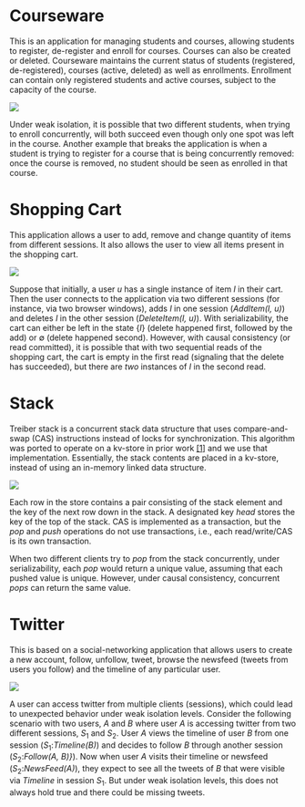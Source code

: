 # Courseware

This is an application for managing students and courses, allowing students to register, de-register and enroll for courses. Courses can also be created or deleted. Courseware maintains the current status of
students (registered, de-registered), courses (active, deleted) as well as enrollments. Enrollment can contain only registered students and active courses, subject to the capacity of the course.

![](C:\Users\dipta\Downloads\weak-isolation-mock-db\applications\courseware\algo.PNG)



Under weak isolation, it is possible that two different students, when trying to enroll concurrently, will both succeed even though only one spot was left in the course. Another example that breaks the application is when a student is trying to register for a course that is being concurrently removed: once the course is removed, no student should be seen as enrolled in that course.



# Shopping Cart

This application allows a user to add, remove and change quantity of items from different sessions. It also allows the user to view all items present in the shopping cart.



![](C:\Users\dipta\Downloads\weak-isolation-mock-db\applications\shopping_cart\algo.PNG)



Suppose that initially, a user $u$ has a single instance of item $I$ in their cart. Then the user connects to the application via two different sessions (for instance, via two browser windows), adds $I$ in one session (*AddItem($I$, $u$)*) and deletes $I$ in the other session (*DeleteItem($I$, $u$)*).  With serializability, the cart can either be left in the state $\{ I \}$ (delete happened first, followed by the add) or $\emptyset$ (delete happened second). However, with causal consistency (or read committed), it is possible that with two sequential reads of the shopping cart, the cart is empty in the first read (signaling that the delete has succeeded), but there are *two* instances of $I$ in the second read.



# Stack

Treiber stack is a concurrent stack data structure that uses compare-and-swap (CAS) instructions instead of locks for synchronization. This algorithm was ported to operate on a kv-store in prior work [[1]](https://arxiv.org/abs/2004.10158) and we use that implementation. Essentially, the stack contents are placed in a kv-store, instead of using an in-memory linked data structure.

![](C:\Users\dipta\Downloads\weak-isolation-mock-db\applications\treiber_stack\algo.PNG)

Each row in the store contains a pair consisting of the stack element and the key of the next
row down in the stack. A designated key *head* stores the key of the top of the stack. CAS is implemented as a transaction, but the *pop* and *push* operations do not use transactions, i.e., each read/write/CAS is its own transaction.



When two different clients try to *pop* from the stack concurrently, under serializability, each *pop* would return a unique value, assuming that each pushed value is unique. However, under causal consistency, concurrent *pops* can return the same value.



# Twitter

This is based on a social-networking application that allows users to create a new account, follow, unfollow, tweet, browse the newsfeed (tweets from users you follow) and the timeline of any particular user. 

![](C:\Users\dipta\Downloads\weak-isolation-mock-db\applications\twitter\algo.PNG)



A user can access twitter from multiple clients (sessions), which could lead to unexpected behavior under weak isolation levels. 
Consider the following scenario with two users, $A$ and $B$ where user $A$ is accessing twitter from two different sessions, $S_1$ and $S_2$. User $A$ views the timeline of user $B$ from one session ($S_1$:*Timeline($B$)*) and decides to follow $B$ through another session ($S_2$:*Follow($A$, $B$)}*). Now when user $A$ visits their timeline or newsfeed ($S_2$:*NewsFeed($A$)*), they expect to see all the tweets of $B$ that were visible via *Timeline* in session $S_1$. But under weak isolation levels, this does not always hold true and there could be missing tweets. 